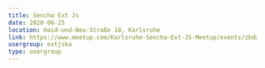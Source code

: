 ```yaml
---
title: Sencha Ext Js
date: 2020-06-25
location: Haid-und-Neu-Straße 18, Karlsruhe
link: https://www.meetup.com/Karlsruhe-Sencha-Ext-JS-Meetup/events/zbdwcpybcjbhc/
usergroup: extjska
type: usergroup
---
```

